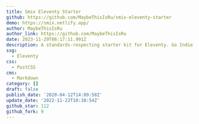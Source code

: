 ```yaml
---
title: Smix Eleventy Starter
github: https://github.com/MaybeThisIsRu/smix-eleventy-starter
demo: https://smix.netlify.app/
author: MaybeThisIsRu
author_link: https://github.com/MaybeThisIsRu
date: 2023-11-29T06:17:11.991Z
description: A standards-respecting starter kit for Eleventy. Go Indie.
ssg:
  - Eleventy
css:
  - PostCSS
cms:
  - Markdown
category: []
draft: false
publish_date: '2020-04-12T14:09:58Z'
update_date: '2022-11-22T10:38:54Z'
github_star: 112
github_fork: 9
---
```

